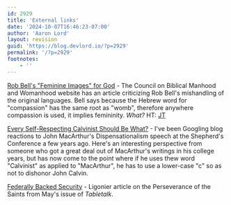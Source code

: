 ```yaml
---
id: 2929
title: 'External links'
date: '2024-10-07T16:46:23-07:00'
author: 'Aaron Lord'
layout: revision
guid: 'https://blog.devlord.io/?p=2929'
permalink: '/?p=2929'
footnotes:
    - ''
---
```


<a href="http://www.cbmw.org/Journal/Vol-14-No-1/Rob-Bell-s-Feminine-Images-for-God">Rob Bell's "Feminine Images" for God</a> - The Council on Biblical Manhood and Womanhood website has an article criticizing Rob Bell's mishandling of the original languages. Bell says because the Hebrew word for "compassion" has the same root as "womb", therefore anywhere compassion is used, it implies femininity. <em>What?</em> HT: <a href="http://feedproxy.google.com/~r/betweentwoworlds/~3/4NNFzsFjISI/nooma-and-original-languages.html">JT</a>

<a href="http://apologus.wordpress.com/2007/06/27/every-self-professed-calvinist-should-be-what%22/">Every Self-Respecting Calvinist Should Be What?</a> - I've been Googling blog reactions to John MacArthur's Dispensationalism speech at the Shepherd's Conference a few years ago. Here's an interesting perspective from someone who got a great deal out of MacArthur's writings in his college years, but has now come to the point where if he uses thew word "Calvinist" as applied to "MacArthur", he has to use a lower-case "c" so as not to dishonor John Calvin.

<a href="http://www.ligonier.org/blog/2009/06/federally-backed-security.html">Federally Backed Security</a> - Ligonier article on the Perseverance of the Saints from May's issue of <em>Tabletalk</em>.